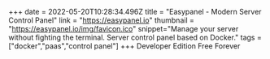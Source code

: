 +++
date = 2022-05-20T10:28:34.496Z
title = "Easypanel - Modern Server Control Panel"
link = "https://easypanel.io"
thumbnail = "https://easypanel.io/img/favicon.ico"
snippet="Manage your server without fighting the terminal. Server control panel based on Docker."
tags = ["docker","paas","control panel"]
+++
Developer Edition Free Forever
